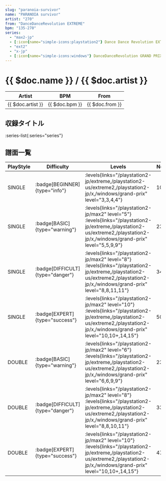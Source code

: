 ```yaml
---
slug: "paranoia-survivor"
name: "PARANOIA survivor"
artist: "270"
from: "DanceDanceRevolution EXTREME"
bpm: "135-270"
series:
  - "max2-jp"
  - [:icon{name="simple-icons:playstation2"} Dance Dance Revolution EXTREME :icon{name="flag:jp-4x3"}](/playstation2-jp/extreme)
  - "ext2"
  - "x-jp"
  - [:icon{name="simple-icons:windows"} DanceDanceRevolution GRAND PRIX](/windows/grand-prix)
---
```


# {{ $doc.name }} / {{ $doc.artist }}

|Artist|BPM|From|
|------|---|----|
|{{ $doc.artist }}|{{ $doc.bpm }}|{{ $doc.from }}|

## 収録タイトル

:series-list{:series="series"}

## 譜面一覧

|PlayStyle|Difficulty|Levels|Notes|Movie|
|---------|----------|------|-----|-----|
|SINGLE| :badge[BEGINNER]{type="info"}| :levels{links="/playstation2-jp/extreme,/playstation2-us/extreme2,/playstation2-jp/x,/windows/grand-prix" level="3,3,4,4"}|103/0||
|SINGLE| :badge[BASIC]{type="warning"}|<div class="field is-grouped is-grouped-multiline"> :levels{links="/playstation2-jp/max2" level="5"}  :levels{links="/playstation2-jp/extreme,/playstation2-us/extreme2,/playstation2-jp/x,/windows/grand-prix" level="5,5,9,9"}</div>|233/2||
|SINGLE| :badge[DIFFICULT]{type="danger"}|<div class="field is-grouped is-grouped-multiline"> :levels{links="/playstation2-jp/max2" level="8"}  :levels{links="/playstation2-jp/extreme,/playstation2-us/extreme2,/playstation2-jp/x,/windows/grand-prix" level="8,8,11,11"}</div>|340/2||
|SINGLE| :badge[EXPERT]{type="success"}|<div class="field is-grouped is-grouped-multiline"> :levels{links="/playstation2-jp/max2" level="10"}  :levels{links="/playstation2-jp/extreme,/playstation2-us/extreme2,/playstation2-jp/x,/windows/grand-prix" level="10,10+,14,15"}</div>|509/4||
|DOUBLE| :badge[BASIC]{type="warning"}|<div class="field is-grouped is-grouped-multiline"> :levels{links="/playstation2-jp/max2" level="6"}  :levels{links="/playstation2-jp/extreme,/playstation2-us/extreme2,/playstation2-jp/x,/windows/grand-prix" level="6,6,9,9"}</div>|233/2||
|DOUBLE| :badge[DIFFICULT]{type="danger"}|<div class="field is-grouped is-grouped-multiline"> :levels{links="/playstation2-jp/max2" level="8"}  :levels{links="/playstation2-jp/extreme,/playstation2-us/extreme2,/playstation2-jp/x,/windows/grand-prix" level="8,8,10,11"}</div>|338/3||
|DOUBLE| :badge[EXPERT]{type="success"}|<div class="field is-grouped is-grouped-multiline"> :levels{links="/playstation2-jp/max2" level="10"}  :levels{links="/playstation2-jp/extreme,/playstation2-us/extreme2,/playstation2-jp/x,/windows/grand-prix" level="10,10+,14,15"}</div>|475/2||
